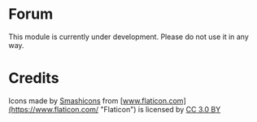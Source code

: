 # Forum

This module is currently under development. Please do not use it in any way.

# Credits

Icons made by [Smashicons](https://www.flaticon.com/authors/smashicons "Smashicons") from [www.flaticon.com](https://www.flaticon.com/ "Flaticon") is licensed by [CC 3.0 BY](http://creativecommons.org/licenses/by/3.0/ "Creative Commons BY 3.0")